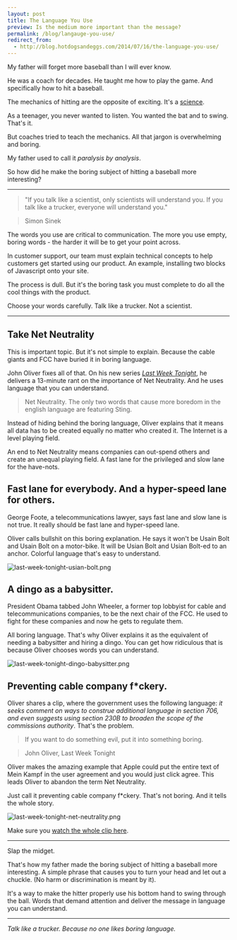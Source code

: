 ```yaml
---
layout: post
title: The Language You Use
preview: Is the medium more important than the message?
permalink: /blog/langauge-you-use/
redirect_from:
  - http://blog.hotdogsandeggs.com/2014/07/16/the-language-you-use/
---
```

My father will forget more baseball than I will ever know. 

He was a coach for decades. He taught me how to play the game. And specifically how to hit a baseball. 

The mechanics of hitting are the opposite of exciting. It's a [science](http://www.amazon.com/The-Science-Hitting-Ted-Williams/dp/0671621033). 

As a teenager, you never wanted to listen. You wanted the bat and to swing. That's it. 

But coaches tried to teach the mechanics. All that jargon is overwhelming and boring. 

My father used to call it *paralysis by analysis*.

So how did he make the boring subject of hitting a baseball more interesting? 

* * * 

> "If you talk like a scientist, only scientists will understand you. If you talk like a trucker, everyone will understand you."

> Simon Sinek 

The words you use are critical to communication. The more you use empty, boring words - the harder it will be to get your point across. 

In customer support, our team must explain technical concepts to help customers get started using our product. An example, installing two blocks of Javascript onto your site. 

The process is dull. But it's the boring task you must complete to do all the cool things with the product. 

Choose your words carefully. Talk like a trucker. Not a scientist. 

* * * 

## Take Net Neutrality 

This is important topic. But it's not simple to explain. Because the cable giants and FCC have buried it in boring language. 

John Oliver fixes all of that. On his new series *[Last Week Tonight](https://twitter.com/LastWeekTonight)*, he delivers a 13-minute rant on the importance of Net Neutrality. And he uses language that you can understand. 

> Net Neutrality. The only two words that cause more boredom in the english language are featuring Sting. 

Instead of hiding behind the boring language, Oliver explains that it means all data has to be created equally no matter who created it. The Internet is a level playing field. 

An end to Net Neutrality means companies can out-spend others and create an unequal playing field. A fast lane for the privileged and slow lane for the have-nots.  

## Fast lane for everybody. And a hyper-speed lane for others. 

George Foote, a telecommunications lawyer, says fast lane and slow lane is not true. It really should be fast lane and hyper-speed lane. 

Oliver calls bullshit on this boring explanation. He says it won't be Usain Bolt and Usain Bolt on a motor-bike. It will be Usian Bolt and Usian Bolt-ed to an anchor. Colorful language that's easy to understand.  

![last-week-tonight-usian-bolt.png](https://draftin.com:443/images/17753?token=lW4JuuYBf9wqIY21u_XbolHeEPkauYHulcOTkYlMV9XQeoK9MHjihkUlnfpojwDS_8J2fm3eKkXEdqHond1_g0U) 

## A dingo as a babysitter. 

President Obama tabbed John Wheeler, a former top lobbyist for cable and telecommunications companies, to be the next chair of the FCC. He used to fight for these companies and now he gets to regulate them. 

All boring language. That's why Oliver explains it as the equivalent of needing a babysitter and hiring a dingo. You can get how ridiculous that is because Oliver chooses words you can understand. 

![last-week-tonight-dingo-babysitter.png](https://draftin.com:443/images/17755?token=uWyy8XOhRi5rarecSJ3AOCNLZhbDrfyetYgY2GesWPhA9Gn6WkX_S2JQag6CJknT74t-9-dJH0Uk4JMclkUX4jA) 

## Preventing cable company f*ckery. 

Oliver shares a clip, where the government uses the following language: *it seeks comment on ways to construe additional language in section 706, and even suggests using section 230B to broaden the scope of the commissions authority*. That's the problem. 

> If you want to do something evil, put it into something boring. 

> John Oliver, Last Week Tonight

Oliver makes the amazing example that Apple could put the entire text of Mein Kampf in the user agreement and you would just click agree. This leads Oliver to abandon the term Net Neutrality. 

Just call it preventing cable company f*ckery. That's not boring. And it tells the whole story. 

![last-week-tonight-net-neutrality.png](https://draftin.com:443/images/17757?token=_ta9E08D_0TIGT7nesGMT9TTLq4MucOYbYypMA-XOIDeHOTadDbMjEzGOfAx_akxc_-9EMWtkKIMw28VPSbS8vc) 

Make sure you [watch the whole clip here](https://www.youtube.com/watch?v=fpbOEoRrHyU&feature=kp). 

* * * 

Slap the midget. 

That's how my father made the boring subject of hitting a baseball more interesting. A simple phrase that causes you to turn your head and let out a chuckle. (No harm or discrimination is meant by it). 

It's a way to make the hitter properly use his bottom hand to swing through the ball. Words that demand attention and deliver the message in language you can understand. 

* * * 

*Talk like a trucker. Because no one likes boring language.*


 


